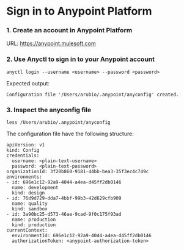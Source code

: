 # Sign in to Anypoint Platform

### 1. Create an account in Anypoint Platform

URL: https://anypoint.mulesoft.com

### 2.  Use Anyctl to sign in to your Anypoint account

```
anyctl login --username <username> --password <password>
```

Expected output:

```
Configuration file '/Users/arubio/.anypoint/anyconfig' created.
```

### 3. Inspect the anyconfig file

```
less /Users/arubio/.anypoint/anyconfig
```

The configuration file have the following structure:

```
apiVersion: v1
kind: Config
credentials:
  username: <plain-text-username>
  password: <plain-text-password>
organizationId: 3f20b860-9181-44bb-bea3-35f3ec4c749c
environments:
- id: 696e1c12-92a9-4044-a4ea-d45ff2db0146
  name: development
  kind: design
- id: 76d9d729-dda7-4bbf-99b3-42d629cfb909
  name: quality
  kind: sandbox
- id: 3a90bc25-d573-46ae-9cad-9f0c175f93ad
  name: production
  kind: production
currentContext:
  environmentId: 696e1c12-92a9-4044-a4ea-d45ff2db0146
  authorizationToken: <anypoint-authorization-token>
```

